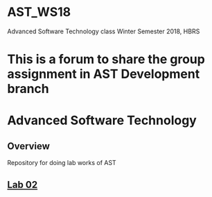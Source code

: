 # AST_WS18
Advanced Software Technology class Winter Semester 2018, HBRS

This is a forum to share the group assignment in AST
Development branch
=======
# Advanced Software Technology

## Overview

Repository for doing lab works of AST

## [Lab 02](basics-02/README.md)
